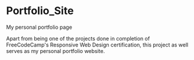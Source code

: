 # Portfolio_Site
My personal portfolio page

Apart from being one of the projects done in completion of FreeCodeCamp's Responsive Web Design certification, this project as well serves as my personal portfolio website.
